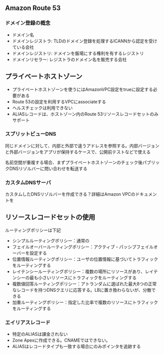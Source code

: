 ## Amazon Route 53
### ドメイン登録の概念
- ドメイン名
- ドメインレジストラ: TLDのドメイン登録を処理するICANNから認定を受けている会社
- ドメインレジストリ: ドメインを飯場にする権利を有するレジストリ
- ドメインリセラー: レジストラのドメイン名を販売する会社

## プライベートホストゾーン
- プライベートホストゾーンを使うにはAmazonVPC設定をtrueに設定する必要がある
- Route 53の設定を利用するVPCにassociateする
- ヘルスチェックは利用できない
- ALIASレコードは、ホストゾーン内のRoute 53リソースレコードセットのみサポート



### スプリットビューDNS
同じドメインに対して、内部と外部で違うアドレスを参照する。内部バージョンと外部バージョンをアプリが保持するケースで、公開前テストなどで使える

名前空間が重複する場合、まずプライベートホストゾーンのチェック後パブリックDNSリゾルバーに問い合わせを転送する

### カスタムDNSサーバ
カスタムしたDNSリゾルバーを作成できる？詳細はAmazon VPCのドキュメントを

## リソースレコードセットの使用
ルーティングポリシーは下記

- シンプルルーティングポリシー：通常の
- フェイルオーバールーティングポリシー：アクティブ・パッシブフェイルオーバーを設定する
- 位置情報ルーティングポリシー：ユーザの位置情報に基づいてトラフィックをルーティングする
- レイテンシールーティングポリシー：複数の場所にリソースがあり、レイテンシーの最も小さいリソースにトラフィックをルーティングする
- 複数値回答ルーティングポリシー：アトランダムに選ばれた最大8つの正常なレコードを持つDNSクエリに応答する。LBに置き換わらないが、分散できる
- 加重ルーティングポリシー：指定した比率で複数のリソースにトラフィックをルーティングする

### エイリアスレコード
- 特定のALIASは課金されない
- Zone Apexに作成できる。CNAMEではできない。
- ALIASはレコードタイプも一致する場合にのみポインタを追跡する
